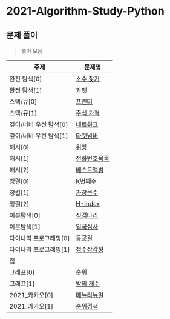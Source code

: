 # 2021-Algorithm-Study-Python

## 문제 풀이

> 풀이 모음

| 주제                | 문제명                                                       |
| ------------------- | ------------------------------------------------------------ |
| 완전 탐색[0]           | [소수 찾기](https://jjuyaa.tistory.com/125)|
| 완전 탐색[1]           | [카펫](https://jjuyaa.tistory.com/127)|
| 스택/큐[0]            | [프린터](https://jjuyaa.tistory.com/128)|
| 스택/큐[1]            | [주식 가격](https://jjuyaa.tistory.com/129)|
| 깊이/너비 우선 탐색[0]    | [네트워크](https://jjuyaa.tistory.com/130)|
| 깊이/너비 우선 탐색[1]    | [타켓넘버](https://jjuyaa.tistory.com/131)|
| 해시[0]                | [위장](https://jjuyaa.tistory.com/132)|
| 해시[1]                | [전화번호목록](https://jjuyaa.tistory.com/133)|
| 해시[2]                | [베스트앨범]()|
| 정렬[0]                | [K번째수](https://jjuyaa.tistory.com/155)|
| 정렬[1]                | [가장큰수](https://jjuyaa.tistory.com/154)|
| 정렬[2]                | [H-Index](https://jjuyaa.tistory.com/156)|
| 이분탐색[0]                | [징검다리](https://jjuyaa.tistory.com/174)|
| 이분탐색[1]            |[입국심사](https://jjuyaa.tistory.com/177)|
| 다이나믹 프로그래밍[0]    |[등굣길](https://jjuyaa.tistory.com/178)|
| 다이나믹 프로그래밍[1]    |[정수삼각형](https://jjuyaa.tistory.com/179)|
| 힙                  |                                                              |
| 그래프[0] |[순위](https://jjuyaa.tistory.com/181)|
| 그래프[1] |[방의 개수](https://jjuyaa.tistory.com/183)|
| 2021_카카오[0] |[메뉴리뉴얼](https://jjuyaa.tistory.com/185)|
| 2021_카카오[1] |[순위검색](https://jjuyaa.tistory.com/188)|